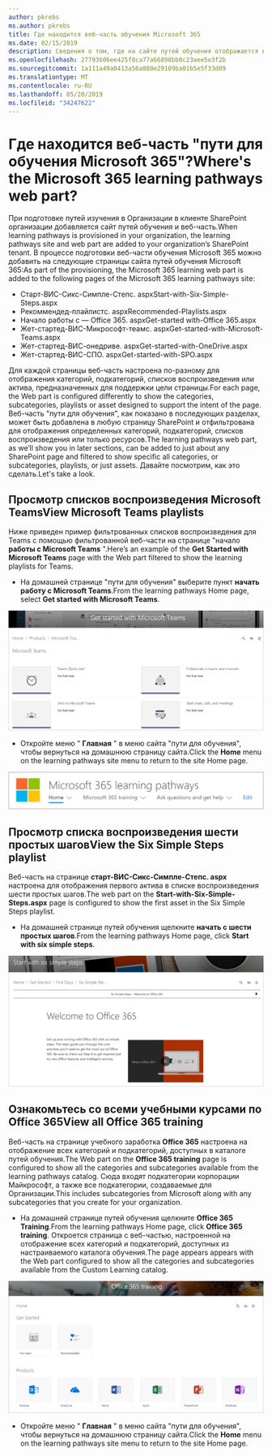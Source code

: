 ```yaml
---
author: pkrebs
ms.author: pkrebs
title: Где находится веб-часть обучения Microsoft 365
ms.date: 02/15/2019
description: Сведения о том, где на сайте путей обучения отображается веб-часть "пути для обучения"
ms.openlocfilehash: 27793606ee425f8ca77a66898bb0c23aee5e3f2b
ms.sourcegitcommit: 1a111a49a0413a56a880e29109ba01b5e5f33d09
ms.translationtype: MT
ms.contentlocale: ru-RU
ms.lasthandoff: 05/20/2019
ms.locfileid: "34247622"
---
```

# <a name="wheres-the-microsoft-365-learning-pathways-web-part"></a><span data-ttu-id="077dd-103">Где находится веб-часть "пути для обучения Microsoft 365"?</span><span class="sxs-lookup"><span data-stu-id="077dd-103">Where's the Microsoft 365 learning pathways web part?</span></span>

<span data-ttu-id="077dd-104">При подготовке путей изучения в Организации в клиенте SharePoint организации добавляется сайт путей обучения и веб-часть.</span><span class="sxs-lookup"><span data-stu-id="077dd-104">When learning pathways is provisioned in your organization, the learning pathways site and web part are added to your organization’s SharePoint tenant.</span></span> <span data-ttu-id="077dd-105">В процессе подготовки веб-части обучения Microsoft 365 можно добавить на следующие страницы сайта путей обучения Microsoft 365:</span><span class="sxs-lookup"><span data-stu-id="077dd-105">As part of the provisioning, the Microsoft 365 learning web part is added to the following pages of the Microsoft 365 learning pathways site:</span></span>

- <span data-ttu-id="077dd-106">Старт-ВИС-Сикс-Симпле-Степс. aspx</span><span class="sxs-lookup"><span data-stu-id="077dd-106">Start-with-Six-Simple-Steps.aspx</span></span> 
- <span data-ttu-id="077dd-107">Рекоммендед-плайлистс. aspx</span><span class="sxs-lookup"><span data-stu-id="077dd-107">Recommended-Playlists.aspx</span></span>
- <span data-ttu-id="077dd-108">Начало работы с — Office 365. aspx</span><span class="sxs-lookup"><span data-stu-id="077dd-108">Get-started with-Office 365.aspx</span></span>
- <span data-ttu-id="077dd-109">Жет-стартед-ВИС-Микрософт-теамс. aspx</span><span class="sxs-lookup"><span data-stu-id="077dd-109">Get-started-with-Microsoft-Teams.aspx</span></span>
- <span data-ttu-id="077dd-110">Жет-стартед-ВИС-онедриве. aspx</span><span class="sxs-lookup"><span data-stu-id="077dd-110">Get-started-with-OneDrive.aspx</span></span>
- <span data-ttu-id="077dd-111">Жет-стартед-ВИС-СПО. aspx</span><span class="sxs-lookup"><span data-stu-id="077dd-111">Get-started-with-SPO.aspx</span></span>

<span data-ttu-id="077dd-112">Для каждой страницы веб-часть настроена по-разному для отображения категорий, подкатегорий, списков воспроизведения или актива, предназначенных для поддержки цели страницы.</span><span class="sxs-lookup"><span data-stu-id="077dd-112">For each page, the Web part is configured differently to show the categories, subcategories, playlists or asset designed to support the intent of the page.</span></span> <span data-ttu-id="077dd-113">Веб-часть "пути для обучения", как показано в последующих разделах, может быть добавлена в любую страницу SharePoint и отфильтрована для отображения определенных категорий, подкатегорий, списков воспроизведения или только ресурсов.</span><span class="sxs-lookup"><span data-stu-id="077dd-113">The learning pathways web part, as we’ll show you in later sections, can be added to just about any SharePoint page and filtered to show specific all categories, or subcategories, playlists, or just assets.</span></span> <span data-ttu-id="077dd-114">Давайте посмотрим, как это сделать.</span><span class="sxs-lookup"><span data-stu-id="077dd-114">Let's take a look.</span></span> 

## <a name="view-microsoft-teams-playlists"></a><span data-ttu-id="077dd-115">Просмотр списков воспроизведения Microsoft Teams</span><span class="sxs-lookup"><span data-stu-id="077dd-115">View Microsoft Teams playlists</span></span>

<span data-ttu-id="077dd-116">Ниже приведен пример фильтрованных списков воспроизведения для Teams с помощью фильтрованной веб-части на странице "начало **работы с Microsoft Teams** ".</span><span class="sxs-lookup"><span data-stu-id="077dd-116">Here’s an example of the **Get Started with Microsoft Teams** page with the Web part filtered to show the learning playlists for Teams.</span></span> 

- <span data-ttu-id="077dd-117">На домашней странице "пути для обучения" выберите пункт **начать работу с Microsoft Teams**.</span><span class="sxs-lookup"><span data-stu-id="077dd-117">From the learning pathways Home page, select **Get started with Microsoft Teams**.</span></span>

![кг-вхереисвп-теамс. png](media/cg-whereiswp-teams.png)

- <span data-ttu-id="077dd-119">Откройте меню " **Главная** " в меню сайта "пути для обучения", чтобы вернуться на домашнюю страницу сайта.</span><span class="sxs-lookup"><span data-stu-id="077dd-119">Click the **Home** menu on the learning pathways site menu to return to the site Home page.</span></span>

![кг-хомебтнмену. png](media/cg-homebtnmenu.png)

## <a name="view-the-six-simple-steps-playlist"></a><span data-ttu-id="077dd-121">Просмотр списка воспроизведения шести простых шагов</span><span class="sxs-lookup"><span data-stu-id="077dd-121">View the Six Simple Steps playlist</span></span>

<span data-ttu-id="077dd-122">Веб-часть на странице **старт-ВИС-Сикс-Симпле-Степс. aspx** настроена для отображения первого актива в списке воспроизведения шести простых шагов.</span><span class="sxs-lookup"><span data-stu-id="077dd-122">The web part on the **Start-with-Six-Simple-Steps.aspx** page is configured to show the first asset in the Six Simple Steps playlist.</span></span> 

- <span data-ttu-id="077dd-123">На домашней странице путей обучения щелкните **начать с шести простых шагов**.</span><span class="sxs-lookup"><span data-stu-id="077dd-123">From the learning pathways Home page,  click **Start with six simple steps**.</span></span> 

![кг-вхереисвп-Сикс. png](media/cg-whereiswp-six.png)

## <a name="view-all-office-365-training"></a><span data-ttu-id="077dd-125">Ознакомьтесь со всеми учебными курсами по Office 365</span><span class="sxs-lookup"><span data-stu-id="077dd-125">View all Office 365 training</span></span>

<span data-ttu-id="077dd-126">Веб-часть на странице учебного заработка **Office 365** настроена на отображение всех категорий и подкатегорий, доступных в каталоге путей обучения.</span><span class="sxs-lookup"><span data-stu-id="077dd-126">The Web part on the **Office 365 training** page is configured to show all the categories and subcategories available from the learning pathways catalog.</span></span> <span data-ttu-id="077dd-127">Сюда входят подкатегории корпорации Майкрософт, а также все подкатегории, создаваемые для Организации.</span><span class="sxs-lookup"><span data-stu-id="077dd-127">This includes subcategories from Microsoft along with any subcategories that you create for your organization.</span></span>

- <span data-ttu-id="077dd-128">На домашней странице путей обучения щелкните **Office 365 Training**.</span><span class="sxs-lookup"><span data-stu-id="077dd-128">From the learning pathways Home page, click **Office 365 training**.</span></span> <span data-ttu-id="077dd-129">Откроется страница с веб-частью, настроенной на отображение всех категорий и подкатегорий, доступных из настраиваемого каталога обучения.</span><span class="sxs-lookup"><span data-stu-id="077dd-129">The page appears appears with the Web part configured to show all the categories and subcategories available from the Custom Learning catalog.</span></span>

![CG-whereiswp-O365. png](media/cg-whereiswp-o365.png)

- <span data-ttu-id="077dd-131">Откройте меню " **Главная** " в меню сайта "пути для обучения", чтобы вернуться на домашнюю страницу сайта.</span><span class="sxs-lookup"><span data-stu-id="077dd-131">Click the **Home** menu on the learning pathways site menu to return to the site Home page.</span></span>

